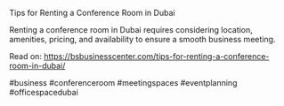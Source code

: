 Tips for Renting a Conference Room in Dubai

Renting a conference room in Dubai requires considering location, amenities, pricing, and availability to ensure a smooth business meeting.

Read on: https://bsbusinesscenter.com/tips-for-renting-a-conference-room-in-dubai/

#business #conferenceroom #meetingspaces #eventplanning #officespacedubai
